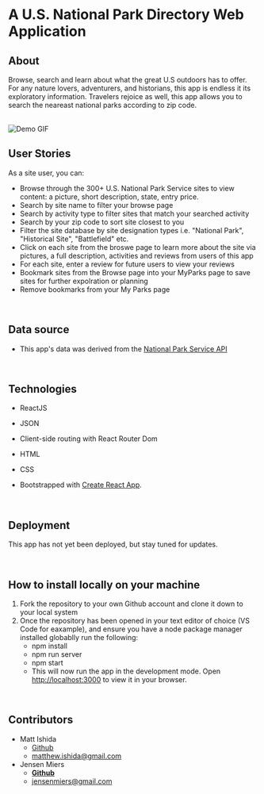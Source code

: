 # A U.S. National Park Directory Web Application 

## About
Browse, search and learn about what the great U.S outdoors has to offer. For any nature lovers, adventurers, and historians, this app is endless it its exploratory information. Travelers rejoice as well, this app allows you to search the neareast national parks according to zip code.   
<br>

![Demo GIF]("https://media.giphy.com/media/85zj6kXkdaHr08Q983/giphy.gif")

## User Stories
As a site user, you can:
- Browse through the 300+ U.S. National Park Service sites to view content: a picture, short description, state, entry price.
- Search by site name to filter your browse page
- Search by activity type to filter sites that match your searched activity
- Search by your zip code to sort site closest to you
- Filter the site database by site designation types i.e. "National Park", "Historical Site", "Battlefield" etc.
- Click on each site from the broswe page to learn more about the site via pictures, a full description, activities and reviews from users of this app
- For each site, enter a review for future users to view your reviews
- Bookmark sites from the Browse page into your MyParks page to save sites for further expolration or planning
- Remove bookmarks from your My Parks page 

 <br>

 ## Data source
 - This app's data was derived from the [National Park Service API](https://www.nps.gov/subjects/developer/index.htm) 

<br>

## Technologies

- ReactJS

- JSON 

- Client-side routing with React Router Dom

- HTML

- CSS

- Bootstrapped with [Create React App](https://github.com/facebook/create-react-app).



<br>


## Deployment

This app has not yet been deployed, but stay tuned for updates.

<br>

## How to install locally on your machine
1. Fork the repository to your own Github account and clone it down to your local system
2. Once the repository has been opened in your text editor of choice (VS Code for eaxample), and ensure you have a node package manager installed globablly run the following:
    - npm install
    - npm run server
    - npm start
    - This will now run the app in the development mode. Open [http://localhost:3000](http://localhost:3000) to view it in your browser.

<br>

## Contributors

- Matt Ishida 
    - <a href="https://github.com/mattIshida/"> Github</a> 
    - matthew.ishida@gmail.com
- Jensen Miers 
    - <a href="https://github.com/jensenmiers"> <b>Github</b></a>
    - jensenmiers@gmail.com

